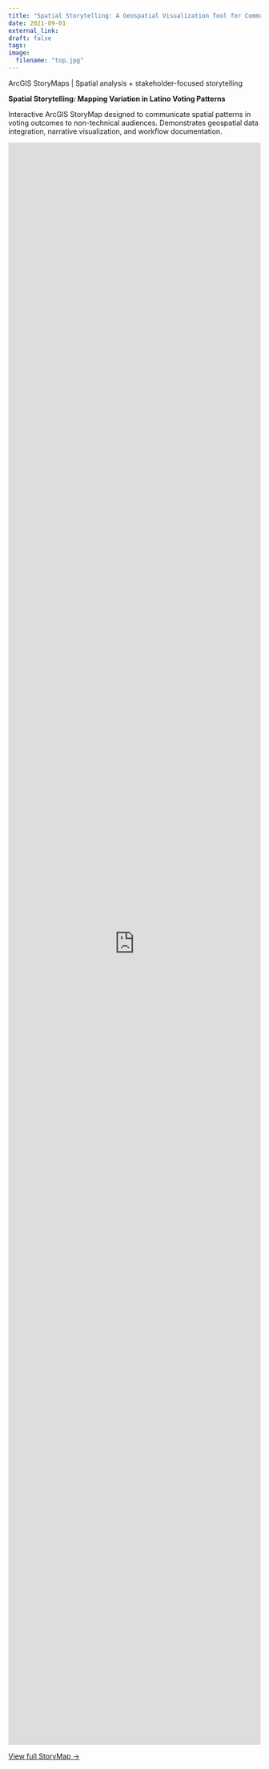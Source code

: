 ```yaml
---
title: "Spatial Storytelling: A Geospatial Visualization Tool for Communicating Spatial Patterns in Voting Outcomes"
date: 2021-09-01
external_link: 
draft: false
tags:
image: 
  filename: "top.jpg"
---
```


ArcGIS StoryMaps | Spatial analysis + stakeholder-focused storytelling

<!--more-->

**Spatial Storytelling: Mapping Variation in Latino Voting Patterns**

Interactive ArcGIS StoryMap designed to communicate spatial patterns in voting outcomes to non-technical audiences. Demonstrates geospatial data integration, narrative visualization, and workflow documentation.

<iframe src="https://storymaps.arcgis.com/stories/8e40f996604945cf9eaf2bee5950600a?embed"
style="border:none;width:100%;height:80vh;" allowfullscreen></iframe>

[View full StoryMap →](https://storymaps.arcgis.com/stories/8e40f996604945cf9eaf2bee5950600a)

